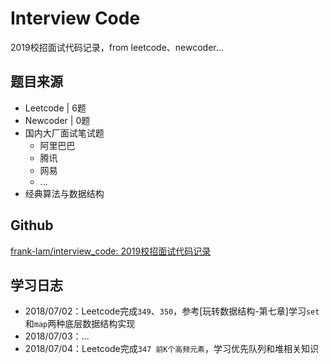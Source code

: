 # Interview Code

2019校招面试代码记录，from leetcode、newcoder...

## 题目来源

- Leetcode | 6题
- Newcoder | 0题
- 国内大厂面试笔试题
  - 阿里巴巴
  - 腾讯
  - 网易
  - ...
- 经典算法与数据结构



## Github

[frank-lam/interview_code: 2019校招面试代码记录](https://github.com/frank-lam/interview_code)



## 学习日志

- 2018/07/02：Leetcode完成`349`、`350`，参考[玩转数据结构-第七章]学习`set`和`map`两种底层数据结构实现
- 2018/07/03：...
- 2018/07/04：Leetcode完成`347 前K个高频元素`，学习优先队列和堆相关知识

